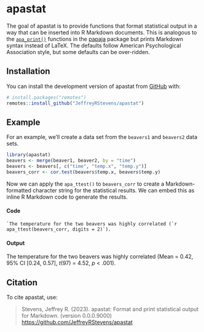 
<!-- README.md is generated from README.Rmd. Please edit that file -->

# apastat

<!-- badges: start -->
<!-- badges: end -->

The goal of apastat is to provide functions that format statistical
output in a way that can be inserted into R Markdown documents. This is
analogous to the
[`apa_print()`](https://frederikaust.com/papaja_man/reporting.html#statistical-models-and-tests)
functions in the [papaja](https://github.com/crsh/papaja) package but
prints Markdown syntax instead of LaTeX. The defaults follow American
Psychological Association style, but some defaults can be over-ridden.

## Installation

You can install the development version of apastat from
[GitHub](https://github.com/) with:

``` r
# install.packages("remotes")
remotes::install_github("JeffreyRStevens/apastat")
```

## Example

For an example, we’ll create a data set from the `beavers1` and
`beavers2` data sets.

``` r
library(apastat)
beavers <- merge(beaver1, beaver2, by = "time")
beavers <- beavers[, c("time", "temp.x", "temp.y")]
beavers_corr <- cor.test(beavers$temp.x, beavers$temp.y)
```

Now we can apply the `apa_ttest()` to `beavers_corr` to create a
Markdown- formatted character string for the statistical results. We can
embed this as inline R Markdown code to generate the results.

#### Code

`` `The temperature for the two beavers was highly correlated (`r apa_ttest(beavers_corr, digits = 2)`). ``

#### Output

The temperature for the two beavers was highly correlated (Mean = 0.42,
95% CI \[0.24, 0.57\], *t*(97) = 4.52, *p* \< .001).

## Citation

To cite apastat, use:

> Stevens, Jeffrey R. (2023). apastat: Format and print statistical
> output for Markdown. (version 0.0.0.9000)
> <https://github.com/JeffreyRStevens/apastat>
